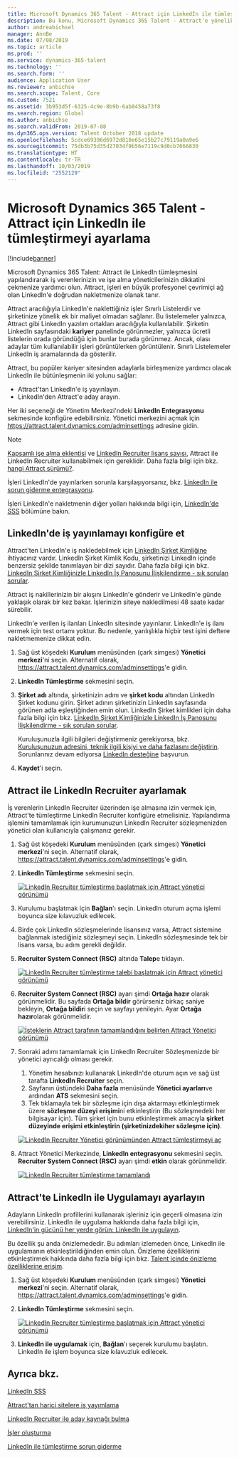 ```yaml
---
title: Microsoft Dynamics 365 Talent - Attract için LinkedIn ile tümleştirmeyi ayarlama
description: Bu konu, Microsoft Dynamics 365 Talent - Attract'e yönelik LinkedIn tümleştirmesinin nasıl yapılandırılacağını açıklar ve böylece Attract'ten işleri LinkedIn'e kolayca nakledebilir ve iş verenlerin, işe alma bilgilerini bir adayın LinkedIn profiliyle eşitleyebilmesini sağlayabilirsiniz.
author: andreabichsel
manager: AnnBe
ms.date: 07/08/2019
ms.topic: article
ms.prod: ''
ms.service: dynamics-365-talent
ms.technology: ''
ms.search.form: ''
audience: Application User
ms.reviewer: anbichse
ms.search.scope: Talent, Core
ms.custom: 7521
ms.assetid: 3b953d5f-6325-4c9e-8b9b-6ab0458a73f8
ms.search.region: Global
ms.author: anbichse
ms.search.validFrom: 2019-07-08
ms.dyn365.ops.version: Talent October 2018 update
ms.openlocfilehash: 5cdce69396d6972d810e65e15b27c79119a0a9e6
ms.sourcegitcommit: 75db3b75d35d27034f9b56e7119c9d0cb7666830
ms.translationtype: HT
ms.contentlocale: tr-TR
ms.lasthandoff: 10/03/2019
ms.locfileid: "2552129"
---
```

# <a name="set-up-integration-with-linkedin-for-microsoft-dynamics-365-talent---attract"></a>Microsoft Dynamics 365 Talent - Attract için LinkedIn ile tümleştirmeyi ayarlama

[!include[banner](../includes/banner.md)]

Microsoft Dynamics 365 Talent: Attract ile LinkedIn tümleşmesini yapılandırarak iş verenlerinizin ve işe alma yöneticilerinizin dikkatini çekmenize yardımcı olun. Attract, işleri en büyük profesyonel çevrimiçi ağ olan LinkedIn'e doğrudan nakletmenize olanak tanır.

Attract aracılığıyla LinkedIn'e naklettiğiniz işler Sınırlı Listelerdir ve şirketinize yönelik ek bir maliyet olmadan sağlanır. Bu listelemeler yalnızca, Attract gibi LinkedIn yazılım ortakları aracılığıyla kullanılabilir. Şirketin LinkedIn sayfasındaki **kariyer** panelinde görünmezler, yalnızca ücretli listelerin orada göründüğü için bunlar burada görünmez. Ancak, olası adaylar tüm kullanılabilir işleri görüntülerken görüntülenir. Sınırlı Listelemeler LinkedIn iş aramalarında da gösterilir.

Attract, bu popüler kariyer sitesinden adaylarla birleşmenize yardımcı olacak LinkedIn ile bütünleşmenin iki yolunu sağlar:

- Attract'tan LinkedIn'e iş yayınlayın.
- LinkedIn'den Attract'e aday arayın.

Her iki seçeneği de Yönetim Merkezi'ndeki **LinkedIn Entegrasyonu** sekmesinde konfigüre edebilirsiniz. Yönetici merkezini açmak için <https://attract.talent.dynamics.com/adminsettings> adresine gidin.

> [!NOTE]
> [Kapsamlı işe alma eklentisi](https://docs.microsoft.com/dynamics365/unified-operations/talent/attract-comprehensive-hiring) ve  [LinkedIn Recruiter lisans sayısı](https://business.linkedin.com/talent-solutions/cx/17/08/recruiter-demo-fs2-k18), Attract ile LinkedIn Recruiter kullanabilmek için gereklidir. Daha fazla bilgi için bkz. [hangi Attract sürümü?](./attract-comprehensive-hiring.md).

İşleri LinkedIn'de yayınlarken sorunla karşılaşıyorsanız, bkz. [LinkedIn ile sorun giderme entegrasyonu](./attract-troubleshoot-linkedin.md).

İşleri LinkedIn'e nakletmenin diğer yolları hakkında bilgi için, [LinkedIn'de SSS](./attract-linkedin-faq.md) bölümüne bakın.

## <a name="configure-job-posting-to-linkedin"></a>LinkedIn'de iş yayınlamayı konfigüre et

Attract'ten LinkedIn'e iş nakledebilmek için [LinkedIn Şirket Kimliğine](https://aka.ms/findID) ihtiyacınız vardır. LinkedIn Şirket Kimlik Kodu, şirketinizi LinkedIn içinde benzersiz şekilde tanımlayan bir dizi sayıdır. Daha fazla bilgi için bkz. [LinkedIn Şirket Kimliğinizle LinkedIn İş Panosunu İlişkilendirme - sık sorulan sorular](https://aka.ms/findID).

Attract iş nakillerinizin bir akışını LinkedIn'e gönderir ve LinkedIn'e günde yaklaşık olarak bir kez bakar. İşlerinizin siteye nakledilmesi 48 saate kadar sürebilir.

LinkedIn'e verilen iş ilanları LinkedIn sitesinde yayınlanır. LinkedIn'e iş ilanı vermek için test ortamı yoktur. Bu nedenle, yanlışlıkla hiçbir test işini deftere nakletmemenize dikkat edin. 

1. Sağ üst köşedeki **Kurulum** menüsünden (çark simgesi) **Yönetici merkezi**'ni seçin. Alternatif olarak, <https://attract.talent.dynamics.com/adminsettings>'e gidin.
2. **LinkedIn Tümleştirme** sekmesini seçin.
3. **Şirket adı** altında, şirketinizin adını ve **şirket kodu** altından LinkedIn Şirket kodunu girin. Şirket adının şirketinizin LinkedIn sayfasında görünen adla eşleştiğinden emin olun. LinkedIn Şirket kimlikleri için daha fazla bilgi için bkz. [LinkedIn Şirket Kimliğinizle LinkedIn İş Panosunu İlişkilendirme - sık sorulan sorular](https://www.linkedin.com/help/linkedin/answer/98972).

    Kuruluşunuzla ilgili bilgileri değiştirmeniz gerekiyorsa, bkz. [Kuruluşunuzun adresini, teknik ilgili kişiyi ve daha fazlasını değiştirin](https://docs.microsoft.com/office365/admin/manage/change-address-contact-and-more). Sorunlarınız devam ediyorsa [LinkedIn desteğine](https://www.linkedin.com/help/linkedin) başvurun.

4. **Kaydet**'i seçin.

## <a name="set-up-linkedin-recruiter-with-attract"></a>Attract ile LinkedIn Recruiter ayarlamak 

İş verenlerin LinkedIn Recruiter üzerinden işe almasına izin vermek için, Attract'te tümleştirme LinkedIn Recruiter konfigüre etmelisiniz. Yapılandırma işlemini tamamlamak için kurumunuzun LinkedIn Recruiter sözleşmenizden yönetici olan kullanıcıyla çalışmanız gerekir.

1. Sağ üst köşedeki **Kurulum** menüsünden (çark simgesi) **Yönetici merkezi**'ni seçin. Alternatif olarak, <https://attract.talent.dynamics.com/adminsettings>'e gidin.
2. **LinkedIn Tümleştirme** sekmesini seçin.

    [![LinkedIn Recruiter tümleştirme başlatmak için Attract yönetici görünümü](./media/LinkedInConnect.png)](./media/LinkedInConnect.png)

3. Kurulumu başlatmak için **Bağlan**'ı seçin. LinkedIn oturum açma işlemi boyunca size kılavuzluk edilecek.
4. Birde çok LinkedIn sözleşmelerinde lisansınız varsa, Attract sistemine bağlanmak istediğiniz sözleşmeyi seçin. LinkedIn sözleşmesinde tek bir lisans varsa, bu adım gerekli değildir.
5. **Recruiter System Connect (RSC)** altında **Talep**e tıklayın.

    [![LinkedIn Recruiter tümleştirme talebi başlatmak için Attract yönetici görünümü](./media/RequestLinkedInRSC.png)](./media/RequestLinkedInRSC.png)

6. **Recruiter System Connect (RSC)** ayarı şimdi **Ortağa hazır** olarak görünmelidir. Bu sayfada **Ortağa bildir** görürseniz birkaç saniye bekleyin, **Ortağa bildir**i seçin ve sayfayı yenileyin. Ayar  **Ortağa hazır**olarak görünmelidir.

    [![İsteklerin Attract tarafının tamamlandığını belirten Attract Yönetici görünümü](./media/PartnerReadyRSC.png)](./media/PartnerReadyRSC.png)

7. Sonraki adımı tamamlamak için LinkedIn Recruiter Sözleşmenizde bir yönetici ayrıcalığı olması gerekir.

    1. Yönetim hesabınızı kullanarak LinkedIn'de oturum açın ve sağ üst tarafta **LinkedIn Recruiter** seçin. 
    2. Sayfanın üstündeki **Daha fazla** menüsünde **Yönetici ayarları**ve ardından **ATS** sekmesini seçin.
    3. Tek tıklamayla tek bir sözleşme için dışa aktarmayı etkinleştirmek üzere **sözleşme düzeyi erişimi**ni etkinleştirin (Bu sözleşmedeki her bilgisayar için). Tüm şirket için bunu etkinleştirmek amacıyla **şirket düzeyinde erişimi etkinleştirin (şirketinizdekiher sözleşme için)**.

    [![LinkedIn Recruiter Yönetici görünümünden Attract tümleştirmeyi aç](./media/EnableRSC.png)](./media/EnableRSC.png)

8. Attract Yönetici Merkezinde, **LinkedIn entegrasyonu** sekmesini seçin. **Recruiter System Connect (RSC)** ayarı şimdi **etkin** olarak görünmelidir.

    [![LinkedIn Recruiter tümleştirme tamamlandı](./media/RSCSetupComplete.png)](./media/RSCSetupComplete.png)

## <a name="set-up-apply-with-linkedin-in-attract"></a>Attract'te LinkedIn ile Uygulamayı ayarlayın

Adayların LinkedIn profillerini kullanarak işleriniz için geçerli olmasına izin verebilirsiniz. LinkedIn ile uygulama hakkında daha fazla bilgi için, [LinkedIn'in gücünü her yerde görün: LinkedIn ile uygulayın](https://blog.linkedin.com/2011/07/24/apply-with-linkedin).

Bu özellik şu anda önizlemededir. Bu adımları izlemeden önce, LinkedIn ile uygulamanın etkinleştirildiğinden emin olun. Önizleme özelliklerini etkinleştirmek hakkında daha fazla bilgi için bkz. [Talent içinde önizleme özelliklerine erişim](./access-preview-feature.md).

1. Sağ üst köşedeki **Kurulum** menüsünden (çark simgesi) **Yönetici merkezi**'ni seçin. Alternatif olarak, <https://attract.talent.dynamics.com/adminsettings>'e gidin.
2. **LinkedIn Tümleştirme** sekmesini seçin.

    [![LinkedIn Recruiter tümleştirme başlatmak için Attract yönetici görünümü](./media/LinkedInConnect.png)](./media/LinkedInConnect.png)

3. **LinkedIn ile uygulamak** için, **Bağlan**'ı seçerek kurulumu başlatın. LinkedIn ile işlem boyunca size kılavuzluk edilecek.

## <a name="see-also"></a>Ayrıca bkz.

[LinkedIn SSS](./attract-linkedin-faq.md)

[Attract'tan harici sitelere iş yayımlama](./posting-jobs-external.md)

[LinkedIn Recruiter ile aday kaynağı bulma](./attract-linkedin-recruiter.md)

[İşler oluşturma](./creating-jobs-attract.md)

[LinkedIn ile tümleştirme sorun giderme](./attract-troubleshoot-linkedin.md)
